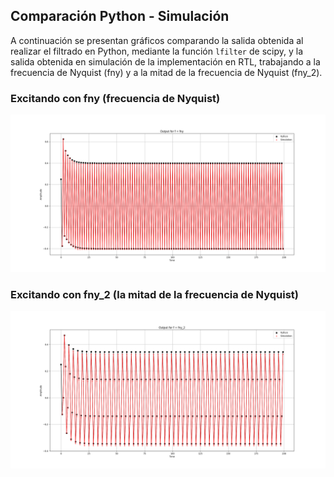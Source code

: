 ## Comparación Python - Simulación

A continuación se presentan gráficos comparando la salida obtenida al realizar el filtrado en Python, mediante la función `lfilter` de scipy, y la salida obtenida en simulación de la implementación en RTL, trabajando a la frecuencia de Nyquist (fny) y a la mitad de la frecuencia de Nyquist (fny_2).

### Excitando con fny (frecuencia de Nyquist)
![png](images/output_comparison_fny.png)


### Excitando con fny_2 (la mitad de la frecuencia de Nyquist)
![png](images/output_comparison_fny_2.png)

